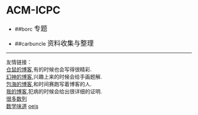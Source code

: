 # ACM-ICPC
* ##borc
	<font size=4>专题</font>
    
    
    
    
* ##carbuncle
	<font size=4>资料收集与整理</font>
    
    
    
    
_________________________________________
友情链接：<br/>
[仓鼠的博客](http://www.cnblogs.com/linyujun/),有的时候也会写得很精彩.<br/>
[幻神的博客](http://home.cnblogs.com/u/zyf0163/),兴趣上来的时候会给手画题解.<br/>
[包海的博客](http://www.cnblogs.com/Running-Time/),和时间赛跑写着博客的人.   
[我的博客](http://www.cnblogs.com/get-an-AC-everyday/),犯病的时候会给出很详细的证明.   
[很多数列](http://www.research.att.com/~njas/sequences/index.html)   
[数学味道](http://projecteuler.net/)
[oeis](https://oeis.org/)



